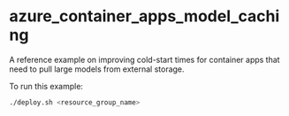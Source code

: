 # azure_container_apps_model_caching
A reference example on improving cold-start times for container apps that need to pull large models from external storage.

To run this example:
```bash
./deploy.sh <resource_group_name>
```
